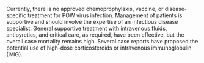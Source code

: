 Currently, there is no approved chemoprophylaxis, vaccine, or disease-specific treatment for POW virus infection. Management of patients is supportive and should involve the expertise of an infectious disease specialist. General supportive treatment with intravenous fluids, antipyretics, and critical care, as required, have been effective, but the overall case mortality remains high. Several case reports have proposed the potential use of high-dose corticosteroids or intravenous immunoglobulin (IVIG).